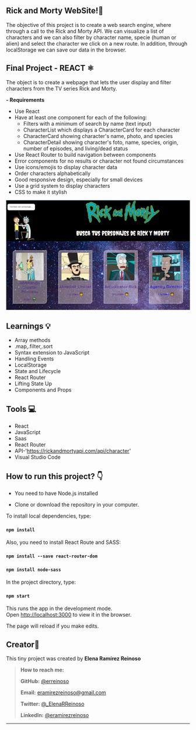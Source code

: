 ## Rick and Morty WebSite!🚀

The objective of this project is to create a web search engine, where through a call to the Rick and Morty API.
We can visualize a list of characters and we can also filter by character name, specie (human or alien) and select the character we click on a new route.
In addition, through localStorage we can save our data in the browser.

## Final Project - REACT ⚛️

The object is to create a webpage that lets the user display and filter characters from the TV series Rick and Morty.

**- Requirements**

- Use React
- Have at least one component for each of the following:
  - Filters with a minimum of search by name (text input)
  - CharacterList which displays a CharacterCard for each character
  - CharacterCard showing character's name, photo, and species
  - CharacterDetail showing character's foto, name, species, origin, number of episodes, and living/dead status
- Use React Router to build navigation between components
- Error components for no results or character not found circumstances
- Use icons/emojis to display character data
- Order characters alphabetically
- Good responsive design, especially for small devices
- Use a grid system to display characters
- CSS to make it stylish

![screenshot of search page](https://github.com/erreinoso/Rick-and-Morty-characters-website/blob/master/RickMorty-Git.PNG)

## Learnings 💡

- Array methods
- .map,.filter,.sort
- Syntax extension to JavaScript
- Handling Events
- LocalStorage
- State and Lifecycle
- React Router
- Lifting State Up
- Components and Props

## Tools 💻

- React
- JavaScript
- Saas
- React Router
- API-'https://rickandmortyapi.com/api/character'
- Visual Studio Code

## How to run this project? :point_down:

- You need to have Node.js installed

- Clone or download the repository in your computer.

To install local dependencies, type:

#### `npm install`

Also, you need to install React Route and SASS:

#### `npm install --save react-router-dom`

#### `npm install node-sass`

In the project directory, type:

#### `npm start`

This runs the app in the development mode.<br />
Open [http://localhost:3000](http://localhost:3000) to view it in the browser.

The page will reload if you make edits.<br />

## Creator👋

This tiny project was created by **Elena Ramírez Reinoso**

> **How to reach me:**
>
> **GitHub:** [@erreinoso](https://github.com/erreinoso)
>
> **Email:** <eramirezreinoso@gmail.com>
>
> **Twitter:** [@\_ElenaRReinoso](https://twitter.com/_ElenaRReinoso)
>
> **LinkedIn:** [@eramirezreinoso](https://www.linkedin.com/in/eramirezreinoso/)

---
